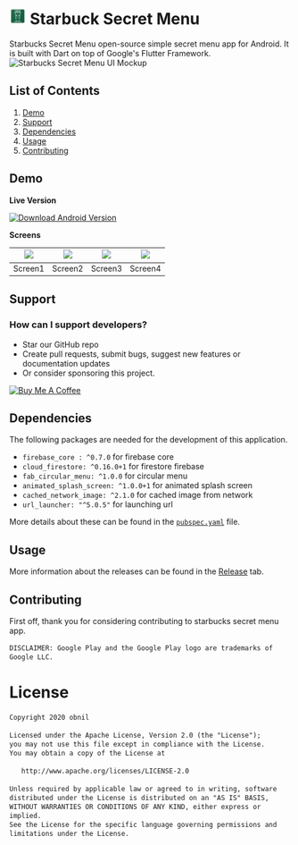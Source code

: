 # <img src="android/app/src/main/res/mipmap-xxhdpi/ic_launcher.png" alt="icon" width=30> Starbuck Secret Menu

Starbucks Secret Menu open-source simple secret menu app for Android. It is built with Dart on top of Google's Flutter Framework.
<img alt='Starbucks Secret Menu UI Mockup' src='https://res.cloudinary.com/bonzdev/image/upload/v1616586455/icon/Green_and_Cream_Modern_Sales_Marketing_Presentation_gflaya.png'/>

## List of Contents

1. [Demo](#demo)
2. [Support](#support)
3. [Dependencies](#dependencies)
4. [Usage](#usage)
5. [Contributing](#contributing)

## Demo

**Live Version**

<a href="https://play.google.com/store/apps/details?id=com.bonzdev.starbucksecret" target="_blank"><img src="https://raw.githubusercontent.com/steverichey/google-play-badge-svg/master/img/id_get.svg" alt="Download Android Version" height=51 width=217></a>

**Screens**

| ![](https://res.cloudinary.com/bonzdev/image/upload/e_improve,w_300,h_600,c_thumb,g_auto/v1617613794/icon/s1_wyyqqk.png) |  ![](https://res.cloudinary.com/bonzdev/image/upload/e_improve,w_300,h_600,c_thumb,g_auto/v1617613767/icon/2_bhrzsc.png) |![](https://res.cloudinary.com/bonzdev/image/upload/e_improve,w_300,h_600,c_thumb,g_auto/v1617613788/icon/4_egrjmd.png) | ![](https://res.cloudinary.com/bonzdev/image/upload/e_improve,w_300,h_600,c_thumb,g_auto/v1617613796/icon/3_t76yda.png) |
| :-------------: | :-------------:  | :-------------:  | :-------------:  |
|     Screen1     |    Screen2    |    Screen3     |     Screen4       |

## Support

### How can I support developers?
- Star our GitHub repo
- Create pull requests, submit bugs, suggest new features or documentation updates
- Or consider sponsoring this project.

<a href="https://www.buymeacoffee.com/secretsrecipe" target="_blank"><img src="https://cdn.buymeacoffee.com/buttons/default-orange.png" alt="Buy Me A Coffee" height=51 width=217></a>

## Dependencies

The following packages are needed for the development of this application.

- `firebase_core : ^0.7.0` for firebase core
- `cloud_firestore: ^0.16.0+1` for firestore firebase
- `fab_circular_menu: ^1.0.0` for circular menu
- `animated_splash_screen: ^1.0.0+1` for animated splash screen
- `cached_network_image: ^2.1.0` for cached image from network
- `url_launcher: "^5.0.5"` for launching url

More details about these can be found in the [`pubspec.yaml`](https://github.com/Bonzdev/Starbuck-Secret-Menu-Flutter/blob/master/pubspec.yaml) file.

## Usage

More information about the releases can be found in the [Release](https://github.com/Bonzdev/Starbuck-Secret-Menu-Flutter/releases) tab.

## Contributing

First off, thank you for considering contributing to starbucks secret menu app. 

```
DISCLAIMER: Google Play and the Google Play logo are trademarks of Google LLC.
```

# License

```
Copyright 2020 obnil

Licensed under the Apache License, Version 2.0 (the "License");
you may not use this file except in compliance with the License.
You may obtain a copy of the License at

   http://www.apache.org/licenses/LICENSE-2.0

Unless required by applicable law or agreed to in writing, software
distributed under the License is distributed on an "AS IS" BASIS,
WITHOUT WARRANTIES OR CONDITIONS OF ANY KIND, either express or implied.
See the License for the specific language governing permissions and
limitations under the License.
```